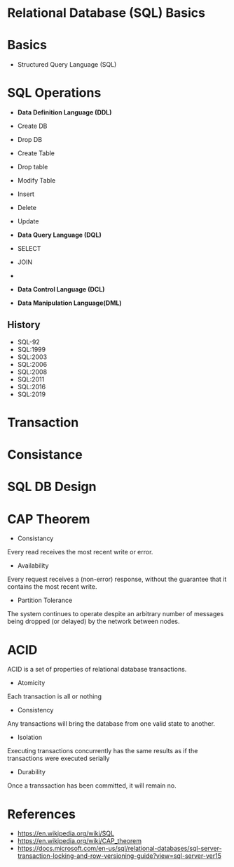 # Relational Database (SQL) Basics

# Basics

- Structured Query Language (SQL)

# SQL Operations

- **Data Definition Language (DDL)**

- Create DB
- Drop DB

- Create Table
- Drop table
- Modify Table

- Insert
- Delete
- Update

- **Data Query Language (DQL)**

- SELECT

- JOIN

- 

- **Data Control Language (DCL)**

- **Data Manipulation Language(DML)**

## History

- SQL-92
- SQL:1999
- SQL:2003
- SQL:2006
- SQL:2008
- SQL:2011
- SQL:2016
- SQL:2019

# Transaction

# Consistance

# SQL DB Design

# CAP Theorem

- Consistancy

Every read receives the most recent write or error.

- Availability

Every request receives a (non-error) response, without the guarantee that it contains the most recent write.

- Partition Tolerance

The system continues to operate despite an arbitrary number of messages being dropped (or delayed) by the network between nodes.

# ACID

ACID is a set of properties of relational database transactions.

- Atomicity

Each transaction is all or nothing

- Consistency

Any transactions will bring the database from one valid state to another.

- Isolation

Executing transactions concurrently has the same results as if the transactions were executed serially

- Durability

Once a transsaction has been committed, it will remain no.


# References

- https://en.wikipedia.org/wiki/SQL
- https://en.wikipedia.org/wiki/CAP_theorem
- https://docs.microsoft.com/en-us/sql/relational-databases/sql-server-transaction-locking-and-row-versioning-guide?view=sql-server-ver15

